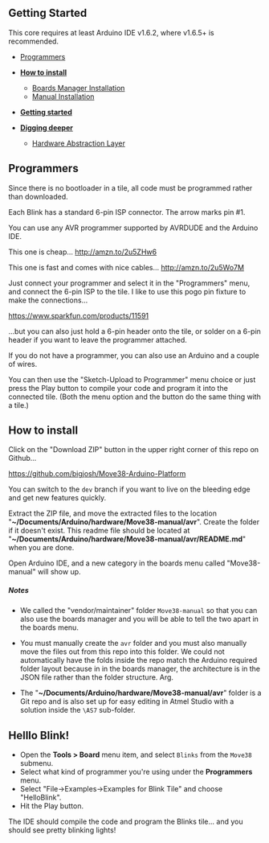 
## Getting Started

This core requires at least Arduino IDE v1.6.2, where v1.6.5+ is recommended. <br/>
* [Programmers](#programmers)
* **[How to install](#how-to-install)**
	- [Boards Manager Installation](#boards-manager-installation)
	- [Manual Installation](#manual-installation)
* **[Getting started](#getting-started)**

* **[Digging deeper](#digging-deeper)**
	- [Hardware Abstraction Layer](#hardware-abstraction-layer)

## Programmers

Since there is no bootloader in a tile, all code must be programmed rather than downloaded.

Each Blink has a standard 6-pin ISP connector. The arrow marks pin #1. 

You can use any AVR programmer supported by AVRDUDE and the Arduino IDE. 

This one is cheap...
http://amzn.to/2u5ZHw6

This one is fast and comes with nice cables...
http://amzn.to/2u5Wo7M

Just connect your programmer and select it in the "Programmers" menu, and connect the 6-pin ISP to the tile. I like to use this pogo pin fixture to make the connections...

https://www.sparkfun.com/products/11591

...but you can also just hold a 6-pin header onto the tile, or solder on a 6-pin header if you want to leave the programmer attached. 

If you do not have a programmer, you can also use an Arduino and a couple of wires.  

You can then use the "Sketch-Upload to Programmer" menu choice or just press the Play button to compile your code and program it into the connected tile. (Both the menu option and the button do the same thing with a tile.)

## How to install
Click on the "Download ZIP" button in the upper right corner of this repo on Github...

https://github.com/bigjosh/Move38-Arduino-Platform

You can switch to the `dev` branch if you want to live on the bleeding edge and get new features quickly. 

Extract the ZIP file, and move the extracted files to the location "**~/Documents/Arduino/hardware/Move38-manual/avr**". Create the folder if it doesn't exist. This readme file should be located at "**~/Documents/Arduino/hardware/Move38-manual/avr/README.md**" when you are done.

Open Arduino IDE, and a new category in the boards menu called "Move38-manual" will show up.

##### Notes 

* We called the "vendor/maintainer" folder `Move38-manual` so that you can also use the boards manager and you will be able to tell the two apart in the boards menu.

* You must manually create the `avr` folder and you must also manually move the files out from this repo into this folder. We could not automatically have the folds inside the repo match the Arduino required folder layout because in in the boards manager, the architecture is in the JSON file rather than the folder structure. Arg. 

* The "**~/Documents/Arduino/hardware/Move38-manual/avr**" folder is a Git repo and is also set up for easy editing in Atmel Studio with a solution inside the `\AS7` sub-folder. 

## Helllo Blink!

* Open the **Tools > Board** menu item, and select `Blinks` from the `Move38` submenu.
* Select what kind of programmer you're using under the **Programmers** menu.
* Select "File->Examples->Examples for Blink Tile" and choose "HelloBlink".
* Hit the Play button.

The IDE should compile the code and program the Blinks tile... and you should see pretty blinking lights!
